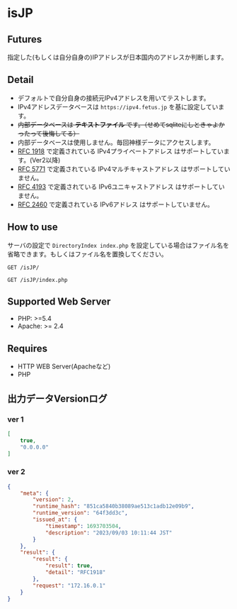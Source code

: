 # isJP

## Futures

指定した(もしくは自分自身の)IPアドレスが日本国内のアドレスか判断します。

## Detail

- デフォルトで自分自身の接続元IPv4アドレスを用いてテストします。
- IPv4アドレスデータベースは `https://ipv4.fetus.jp` を基に設定しています。
- ~~内部データベースは **テキストファイル** です。（せめてsqliteにしときゃよかったって後悔してる）~~
- 内部データベースは使用しません。毎回神様データにアクセスします。
- [RFC 1918](https://tools.ietf.org/html/rfc1918) で定義されている IPv4プライベートアドレス はサポートしています。(Ver2以降)
- [RFC 5771](https://tools.ietf.org/html/rfc5771) で定義されている IPv4マルチキャストアドレス はサポートしていません。
- [RFC 4193](https://tools.ietf.org/html/rfc4193) で定義されている IPv6ユニキャストアドレス はサポートしていません。
- [RFC 2460](https://tools.ietf.org/html/rfc2460) で定義されている IPv6アドレス はサポートしていません。

## How to use

サーバの設定で `DirectoryIndex index.php` を設定している場合はファイル名を省略できます。もしくはファイル名を置換してください。

```http
GET /isJP/
```

```http
GET /isJP/index.php
```

## Supported Web Server

- PHP: >=5.4
- Apache: >= 2.4

## Requires

- HTTP WEB Server(Apacheなど)
- PHP

## 出力データVersionログ

### ver 1

```json
[
    true,
    "0.0.0.0"
]
```

### ver 2

```json
{
    "meta": {
        "version": 2,
        "runtime_hash": "851ca5840b38089ae513c1adb12e09b9",
        "runtime_version": "64f3dd3c",
        "issued_at": {
            "timestamp": 1693703504,
            "description": "2023/09/03 10:11:44 JST"
        }
    },
    "result": {
        "result": {
            "result": true,
            "detail": "RFC1918"
        },
        "request": "172.16.0.1"
    }
}
```
